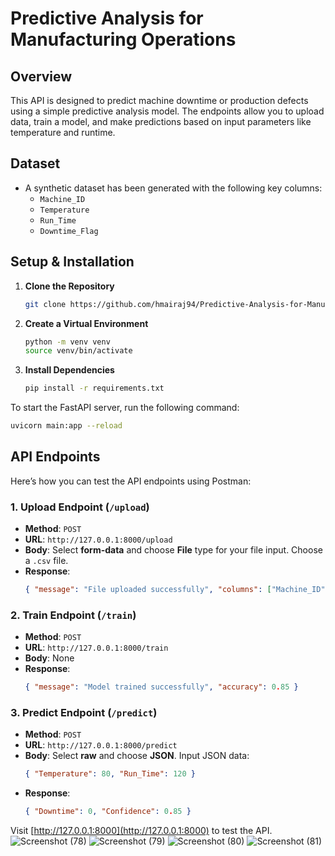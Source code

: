 # Predictive Analysis for Manufacturing Operations 

## Overview
This API is designed to predict machine downtime or production defects using a simple predictive analysis model. The endpoints allow you to upload data, train a model, and make predictions based on input parameters like temperature and runtime.

## Dataset
- A synthetic dataset has been generated with the following key columns:
  - `Machine_ID`
  - `Temperature`
  - `Run_Time`
  - `Downtime_Flag`

## Setup & Installation

1. **Clone the Repository**  
   ```bash
   git clone https://github.com/hmairaj94/Predictive-Analysis-for-Manufacturing-Operations.git
   ```

2. **Create a Virtual Environment**  
   ```bash
   python -m venv venv
   source venv/bin/activate
   ```

3. **Install Dependencies**  
   ```bash
   pip install -r requirements.txt
   ```

To start the FastAPI server, run the following command:

```bash
uvicorn main:app --reload
```

## API Endpoints

Here’s how you can test the API endpoints using Postman:

### 1. **Upload Endpoint (`/upload`)**
- **Method**: `POST`
- **URL**: `http://127.0.0.1:8000/upload`
- **Body**: Select **form-data** and choose **File** type for your file input. Choose a `.csv` file.
- **Response**: 
  ```json
  { "message": "File uploaded successfully", "columns": ["Machine_ID", "Temperature", "Run_Time", "Downtime_Flag"] }
  ```

### 2. **Train Endpoint (`/train`)**
- **Method**: `POST`
- **URL**: `http://127.0.0.1:8000/train`
- **Body**: None
- **Response**: 
  ```json
  { "message": "Model trained successfully", "accuracy": 0.85 }
  ```

### 3. **Predict Endpoint (`/predict`)**
- **Method**: `POST`
- **URL**: `http://127.0.0.1:8000/predict`
- **Body**: Select **raw** and choose **JSON**. Input JSON data:
  ```json
  { "Temperature": 80, "Run_Time": 120 }
  ```
- **Response**: 
  ```json
  { "Downtime": 0, "Confidence": 0.85 }
  ```

Visit [http://127.0.0.1:8000](http://127.0.0.1:8000) to test the API.
![Screenshot (78)](https://github.com/user-attachments/assets/4d2f41b4-1d80-44b8-9200-7f771c819fdc)
![Screenshot (79)](https://github.com/user-attachments/assets/2843c362-5c4a-4ecb-9bac-de5a09614c32)
![Screenshot (80)](https://github.com/user-attachments/assets/fb69bebb-792e-4eae-8ec9-e95bc1dc3709)
![Screenshot (81)](https://github.com/user-attachments/assets/8adfeac3-9be2-422a-a8d9-a06025f24dbf)


